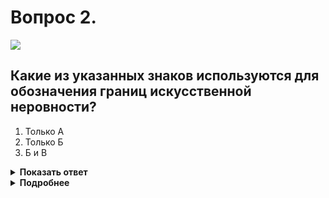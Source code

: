 # Вопрос 2.

![](https://s.drom.ru/i24227/pdd/tickets/2016/1542608852.jpg)

## Какие из указанных знаков используются для обозначения границ искусственной неровности?

1. Только А
2. Только Б
3. Б и В

<details>
<summary><b>Показать ответ</b></summary>
Правильный ответ: 1
</details>
<details>
<summary><b>Подробнее</b></summary>
Знак «А» - 5.20 «Искусственная неровность» обозначает границу искусственной неровности («лежащий полицейский»). Знак устанавливается на ближайшей границе искусственной неровности относительно приближающихся ТС.
(«Дорожные знаки»)
</details>